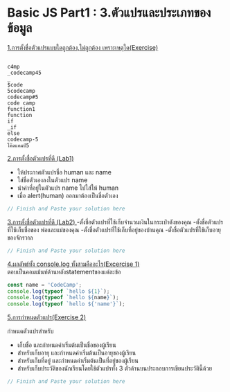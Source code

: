 # Basic JS Part1 : 3.ตัวแปรและประเภทของข้อมูล

[1.การตั้งชื่อตัวแปรแบบใดถูกต้อง,ไม่ถูกต้อง เพราะเหตุใด(Exercise)](https://docs.google.com/presentation/d/1T4DDUDww4SaNukwR0CNMQ8JdgCpn4sSjf53uqSn5vi8/edit#slide=id.g7d6b0793b1_0_321)
```

c4mp
_codecamp45
_
$code
5codecamp
codecamp#5
code camp
function1
function
if
_if
else
codecamp-5
โค๊ดแคมป์5

````  
  

[2.การตั้งชื่อตัวแปรที่ดี (Lab1) ](https://docs.google.com/presentation/d/1T4DDUDww4SaNukwR0CNMQ8JdgCpn4sSjf53uqSn5vi8/edit#slide=id.g7d6b0793b1_0_367)
- ให้ประกาศตัวแปรชื่อ human และ name
- ใส่ชื่อตัวเองลงในตัวแปร name
- นำค่าที่อยู่ในตัวแปร name ไปใส่ให้ human 
- เมื่อ alert(human) ออกมาต้องเป็นชื่อตัวเอง

```js
// Finish and Paste your solution here


```

[3.การตั้งชื่อตัวแปรที่ดี (Lab2) ](https://docs.google.com/presentation/d/1T4DDUDww4SaNukwR0CNMQ8JdgCpn4sSjf53uqSn5vi8/edit#slide=id.g7d6b0793b1_0_375)
-ตั้งชื่อตัวแปรที่ใช้เก็บจำนวนเงินในกระเป๋าตังของคุณ
-ตั้งชื่อตัวแปรที่ใช้เก็บชื่อของ พ่อและแม่ของคุณ
-ตั้งชื่อตัวแปรที่ใช้เก็บที่อยู่ของบ้านคุณ
-ตั้งชื่อตัวแปรที่ใช้เก็บอายุของจักรวาล

```js
// Finish and Paste your solution here


```

[4.ผลลัพธ์ทั้ง console.log ทั้งสามคืออะไร(Excercise 1)](https://docs.google.com/presentation/d/1T4DDUDww4SaNukwR0CNMQ8JdgCpn4sSjf53uqSn5vi8/edit#slide=id.g6eee719182_0_18)  
ตอบเป็นคอมเม้นท์ด้านหลังstatementของแต่ละข้อ
```js
const name = 'CodeCamp';
console.log(typeof `hello ${1}`);
console.log(typeof `hello ${name}`);
console.log(typeof `hello ${'name'}`);
```

[5.การกำหนดตัวแปร(Exercise 2)]()

กำหนดตัวแปรสำหรับ
- เก็บชื่อ และกำหนดค่าเริ่มต้นเป็นชื่อของผู้เรียน
- สำหรับเก็บอายุ และกำหนดค่าเริ่มต้นเป็นอายุของผู้เรียน
- สำหรับเก็บที่อยู่ และกำหนดค่าเริ่มต้นเป็นที่อยู่ของผู้เรียน
- สำหรับเก็บประวัติของนักเรียนโดยใช้ตัวแปรทั้ง 3 ตัวด้านบนประกอบการเขียนประวัตินี้ด้วย

```js
// Finish and Paste your solution here


```